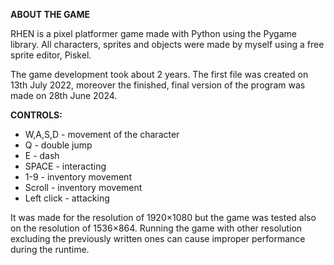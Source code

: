 **ABOUT THE GAME**

RHEN is a pixel platformer game made with Python using the Pygame library. 
All characters, sprites and objects were made by myself using a free sprite editor, Piskel. 

The game development took about 2 years. The first file was created on 13th July 2022, moreover the finished, final version of the program was made on 28th June 2024.

**CONTROLS:**
- W,A,S,D - movement of the character
- Q - double jump
- E - dash
- SPACE - interacting
- 1-9 - inventory movement
- Scroll - inventory movement
- Left click - attacking

It was made for the resolution of 1920×1080 but the game was tested also on the resolution of 1536×864. Running the game with other resolution excluding the previously written ones can cause improper performance during the runtime.
